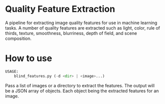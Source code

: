 # Quality Feature Extraction
A pipeline for extracting image quality features for use in machine learning tasks.  A number of quality features are extracted such as light, color, rule of thirds, texture, smoothness, blurriness, depth of field, and scene composition.

# How to use
```python
USAGE:
    blind_features.py (-d <dir> | <image>...)
```
Pass a list of images or a directory to extract the features.  The output will be a JSON array of objects.  Each object being the extracted features for an image.
